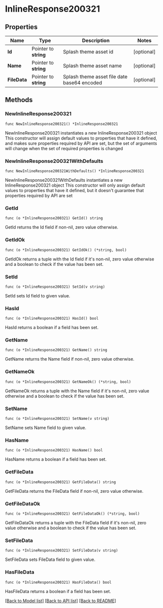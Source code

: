 # InlineResponse200321

## Properties

Name | Type | Description | Notes
------------ | ------------- | ------------- | -------------
**Id** | Pointer to **string** | Splash theme asset id | [optional] 
**Name** | Pointer to **string** | Splash theme asset name | [optional] 
**FileData** | Pointer to **string** | Splash theme asset file date base64 encoded | [optional] 

## Methods

### NewInlineResponse200321

`func NewInlineResponse200321() *InlineResponse200321`

NewInlineResponse200321 instantiates a new InlineResponse200321 object
This constructor will assign default values to properties that have it defined,
and makes sure properties required by API are set, but the set of arguments
will change when the set of required properties is changed

### NewInlineResponse200321WithDefaults

`func NewInlineResponse200321WithDefaults() *InlineResponse200321`

NewInlineResponse200321WithDefaults instantiates a new InlineResponse200321 object
This constructor will only assign default values to properties that have it defined,
but it doesn't guarantee that properties required by API are set

### GetId

`func (o *InlineResponse200321) GetId() string`

GetId returns the Id field if non-nil, zero value otherwise.

### GetIdOk

`func (o *InlineResponse200321) GetIdOk() (*string, bool)`

GetIdOk returns a tuple with the Id field if it's non-nil, zero value otherwise
and a boolean to check if the value has been set.

### SetId

`func (o *InlineResponse200321) SetId(v string)`

SetId sets Id field to given value.

### HasId

`func (o *InlineResponse200321) HasId() bool`

HasId returns a boolean if a field has been set.

### GetName

`func (o *InlineResponse200321) GetName() string`

GetName returns the Name field if non-nil, zero value otherwise.

### GetNameOk

`func (o *InlineResponse200321) GetNameOk() (*string, bool)`

GetNameOk returns a tuple with the Name field if it's non-nil, zero value otherwise
and a boolean to check if the value has been set.

### SetName

`func (o *InlineResponse200321) SetName(v string)`

SetName sets Name field to given value.

### HasName

`func (o *InlineResponse200321) HasName() bool`

HasName returns a boolean if a field has been set.

### GetFileData

`func (o *InlineResponse200321) GetFileData() string`

GetFileData returns the FileData field if non-nil, zero value otherwise.

### GetFileDataOk

`func (o *InlineResponse200321) GetFileDataOk() (*string, bool)`

GetFileDataOk returns a tuple with the FileData field if it's non-nil, zero value otherwise
and a boolean to check if the value has been set.

### SetFileData

`func (o *InlineResponse200321) SetFileData(v string)`

SetFileData sets FileData field to given value.

### HasFileData

`func (o *InlineResponse200321) HasFileData() bool`

HasFileData returns a boolean if a field has been set.


[[Back to Model list]](../README.md#documentation-for-models) [[Back to API list]](../README.md#documentation-for-api-endpoints) [[Back to README]](../README.md)


